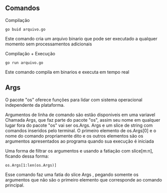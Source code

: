 ## Comandos
Compilação
~~~
go buid arquivo.go
~~~
Este comando cria um arquivo binario que pode ser executado a qualquer momento sem processamentos adicionais

Compilação + Execução
~~~
go run arquivo.go
~~~
Este comando compila em binarios e executa em tempo real

## Args

O pacote "os" oferece funções para lidar com sistema operacional independente da plataforma.

Argumentos de linha de comando são  estão disponiveis em uma variavel Chamada Args, que faz parte do pacote "os", assim seu nome em qualquer lugar fora do pacote "os" vai ser os.Args.
Args e um slice de string com comandos inseridos pelo terminal.
O primeiro elemento de os.Args[0] e o nome do comando propriamente dito e os outros elementos são os argumentos apresentados ao programa quando sua execução é iniciada

Uma forma de filtrar os argumentos e usando a fatiação com slice[m:n], ficando dessa forma:
~~~
os.Args[1:len(os.Args)]
~~~
Esse comando faz uma fatia do slice Args , pegando somente os argumentos que não são o primeiro elemento que corresponde ao comando principal.

